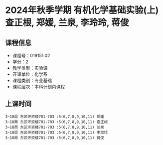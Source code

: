 # 2024年秋季学期 有机化学基础实验(上) 查正根, 郑媛, 兰泉, 李玲玲, 蒋俊






## 课程信息

- 课程号：019151.02
- 学分：2
- 教学类型：实验课
- 开课单位：化学系
- 课程类别：专业基础
- 课程层次：本科计划内课程

## 上课时间

```
3~18周 东区环资楼701-703 :5(6,7,8,9,10,11) 郑媛
3~18周 东区环资楼701-703 :5(6,7,8,9,10,11) 查正根
3~18周 东区环资楼701-703 :5(6,7,8,9,10,11) 兰泉
3~18周 东区环资楼701-703 :5(6,7,8,9,10,11) 李玲玲
3~18周 东区环资楼701-703 :5(6,7,8,9,10,11) 蒋俊
```

